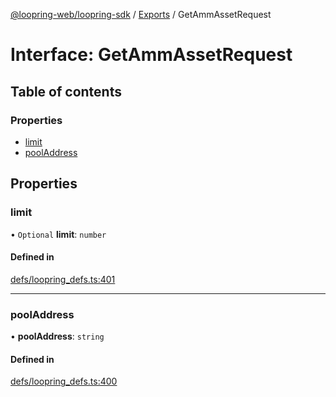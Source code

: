 [@loopring-web/loopring-sdk](../README.md) / [Exports](../modules.md) / GetAmmAssetRequest

# Interface: GetAmmAssetRequest

## Table of contents

### Properties

- [limit](GetAmmAssetRequest.md#limit)
- [poolAddress](GetAmmAssetRequest.md#pooladdress)

## Properties

### limit

• `Optional` **limit**: `number`

#### Defined in

[defs/loopring_defs.ts:401](https://github.com/Loopring/loopring_sdk/blob/acbd5a2/src/defs/loopring_defs.ts#L401)

___

### poolAddress

• **poolAddress**: `string`

#### Defined in

[defs/loopring_defs.ts:400](https://github.com/Loopring/loopring_sdk/blob/acbd5a2/src/defs/loopring_defs.ts#L400)
